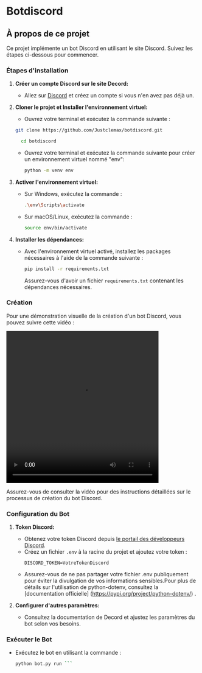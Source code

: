 # Botdiscord
## À propos de ce projet

Ce projet implémente un bot Discord en utilisant le site Discord. Suivez les étapes ci-dessous pour commencer.

### Étapes d'installation

1. **Créer un compte Discord sur le site Decord:**
   - Allez sur [Discord](https://discord.com) et créez un compte si vous n'en avez pas déjà un.

2. **Cloner le projet et Installer l'environnement virtuel:**
     - Ouvrez votre terminal et exécutez la commande suivante :
     ``` bash
     git clone https://github.com/Justclemax/botdiscord.git
     ```
      ``` bash
        cd botdiscord 
     ```
    
   - Ouvrez votre terminal et exécutez la commande suivante pour créer un environnement virtuel nommé "env":

     ```bash
     python -m venv env
     ```

3. **Activer l'environnement virtuel:**
   - Sur Windows, exécutez la commande :
     ```bash
     .\env\Scripts\activate
     ```
   - Sur macOS/Linux, exécutez la commande :
     ```bash
     source env/bin/activate
     ```

4. **Installer les dépendances:**
   - Avec l'environnement virtuel activé, installez les packages nécessaires à l'aide de la commande suivante :
     ```bash
     pip install -r requirements.txt
     ```
     Assurez-vous d'avoir un fichier `requirements.txt` contenant les dépendances nécessaires.

### Création 
  

Pour une démonstration visuelle de la création d'un bot Discord, vous pouvez suivre cette vidéo :

<video width="400" height="400" controls>
    <source src="/Users/clementkm/Downloads/ips-61620253-F219-4001-A847-525764630FE1.mp4" type="video/mp4">
    Votre navigateur ne prend pas en charge la balise vidéo.
</video>

Assurez-vous de consulter la vidéo pour des instructions détaillées sur le processus de création du bot Discord.

### Configuration du Bot

1. **Token Discord:**
   - Obtenez votre token Discord depuis [le portail des développeurs Discord](https://discord.com/developers/applications).
   - Créez un fichier `.env` à la racine du projet et ajoutez votre token :
     ```env
     DISCORD_TOKEN=VotreTokenDiscord
     ```
   - Assurez-vous de ne pas partager votre fichier .env publiquement pour éviter la divulgation de vos informations sensibles.Pour plus de détails sur l'utilisation de python-dotenv, consultez la [documentation officielle] (https://pypi.org/project/python-dotenv/) .



2. **Configurer d'autres paramètres:**
   - Consultez la documentation de Decord et ajustez les paramètres du bot selon vos besoins.

### Exécuter le Bot

- Exécutez le bot en utilisant la commande :
  ```bash
  python bot.py run ```
